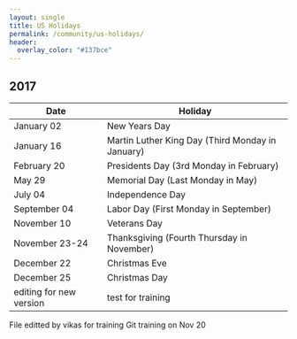 ```yaml
---
layout: single
title: US Holidays
permalink: /community/us-holidays/
header:
  overlay_color: "#137bce"
---
```

## 2017

Date          | Holiday
---           | ---
January 02    | New Years Day
January 16    | Martin Luther King Day (Third Monday in January)
February 20   | Presidents Day (3rd Monday in February)
May 29        | Memorial Day (Last Monday in May)
July 04       | Independence Day
September 04  | Labor Day (First Monday in September)
November 10   |	Veterans Day
November 23-24|	Thanksgiving (Fourth Thursday in November)
December 22   | Christmas Eve
December 25   |	Christmas Day
editing for new version | test for training
File editted by vikas for training
Git training on Nov 20
